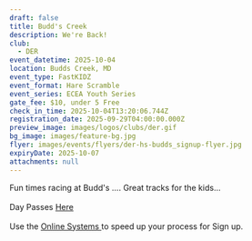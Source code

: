 ```yaml
---
draft: false
title: Budd's Creek
description: We're Back!
club:
  - DER
event_datetime: 2025-10-04
location: Budds Creek, MD
event_type: FastKIDZ
event_format: Hare Scramble
event_series: ECEA Youth Series
gate_fee: $10, under 5 Free
check_in_time: 2025-10-04T13:20:06.744Z
registration_date: 2025-09-29T04:00:00.000Z
preview_image: images/logos/clubs/der.gif
bg_image: images/feature-bg.jpg
flyer: images/events/flyers/der-hs-budds_signup-flyer.jpg
expiryDate: 2025-10-07
attachments: null
---
```

Fun times racing at Budd's .... Great tracks for the kids...\
\
Day Passes [Here ](https://www.moto-tally.com/ECEA/ECEA_PWY/SeriesRegistration.aspx)\
\
Use the [Online Systems ](https://www.moto-tally.com/ECEA/ECEA_PWY/PreEntry.aspx)to speed up your process for Sign up.